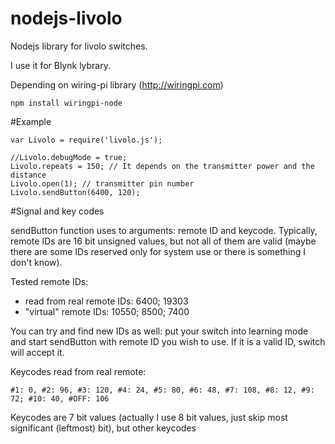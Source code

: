# nodejs-livolo
Nodejs library for livolo switches.

I use it for Blynk lybrary.

Depending on wiring-pi library (http://wiringpi.com)
```
npm install wiringpi-node
```

#Example
```
var Livolo = require('livolo.js');

//Livolo.debugMode = true;
Livolo.repeats = 150; // It depends on the transmitter power and the distance
Livolo.open(1); // transmitter pin number
Livolo.sendButton(6400, 120);
```

#Signal and key codes

sendButton function uses to arguments: remote ID and keycode. Typically, remote IDs are 16 bit unsigned values, but
not all of them are valid (maybe there are some IDs reserved only for system use or there is something I don't know).

Tested remote IDs:

- read from real remote IDs: 6400; 19303
- "virtual" remote IDs: 10550; 8500; 7400

You can try and find new IDs as well: put your switch into learning mode and start sendButton with remote ID you wish to use. If
it is a valid ID, switch will accept it.

Keycodes read from real remote:
```
#1: 0, #2: 96, #3: 120, #4: 24, #5: 80, #6: 48, #7: 108, #8: 12, #9: 72; #10: 40, #OFF: 106
```
Keycodes are 7 bit values (actually I use 8 bit values, just skip most significant (leftmost) bit), but other keycodes
